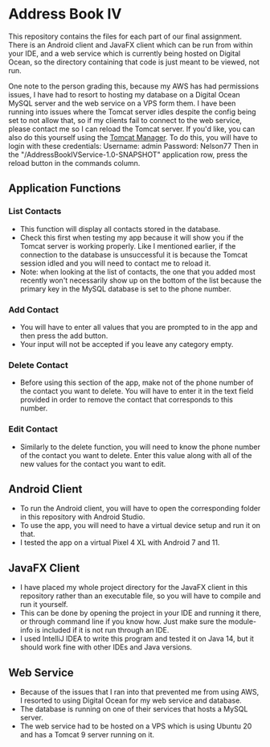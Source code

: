 # Address Book IV

This repository contains the files for each part of our final assignment. There is an Android client and JavaFX client which can be run from within your IDE, and a web service which is currently being hosted on Digital Ocean, so the directory containing that code is just meant to be viewed, not run.

One note to the person grading this, because my AWS has had permissions issues, I have had to resort to hosting my database on a Digital Ocean MySQL server and the web service on a VPS form them. I have been running into issues where the Tomcat server idles despite the config being set to not allow that, so if my clients fail to connect to the web service, please contact me so I can reload the Tomcat server.
If you'd like, you can also do this yourself using the [Tomcat Manager](http://143.198.226.185:8080/manager/html "Tomcat Manager"). To do this, you will have to login with these credentials:
  Username: admin
  Password: Nelson77
Then in the "/AddressBookIVService-1.0-SNAPSHOT" application row, press the reload button in the commands column.

## Application Functions

### List Contacts
- This function will display all contacts stored in the database.
- Check this first when testing my app because it will show you if the Tomcat server is working properly. Like I mentioned earlier, if the connection to the database is unsuccessful it is because the Tomcat session idled and you will need to contact me to reload it.
- Note: when looking at the list of contacts, the one that you added most recently won't necessarily show up on the bottom of the list because the primary key in the MySQL database is set to the phone number.

### Add Contact
- You will have to enter all values that you are prompted to in the app and then press the add button.
- Your input will not be accepted if you leave any category empty.

### Delete Contact
- Before using this section of the app, make not of the phone number of the contact you want to delete. You will have to enter it in the text field provided in order to remove the contact that corresponds to this number.

### Edit Contact
- Similarly to the delete function, you will need to know the phone number of the contact you want to delete. Enter this value along with all of the new values for the contact you want to edit.

## Android Client
- To run the Android client, you will have to open the corresponding folder in this repository with Android Studio.
- To use the app, you will need to have a virtual device setup and run it on that.
- I tested the app on a virtual Pixel 4 XL with Android 7 and 11.

## JavaFX Client
- I have placed my whole project directory for the JavaFX client in this repository rather than an executable file, so you will have to compile and run it yourself.
- This can be done by opening the project in your IDE and running it there, or through command line if you know how. Just make sure the module-info is included if it is not run through an IDE.
- I used IntelliJ IDEA to write this program and tested it on Java 14, but it should work fine with other IDEs and Java versions.

## Web Service
- Because of the issues that I ran into that prevented me from using AWS, I resorted to using Digital Ocean for my web service and database.
- The database is running on one of their services that hosts a MySQL server.
- The web service had to be hosted on a VPS which is using Ubuntu 20 and has a Tomcat 9 server running on it.
